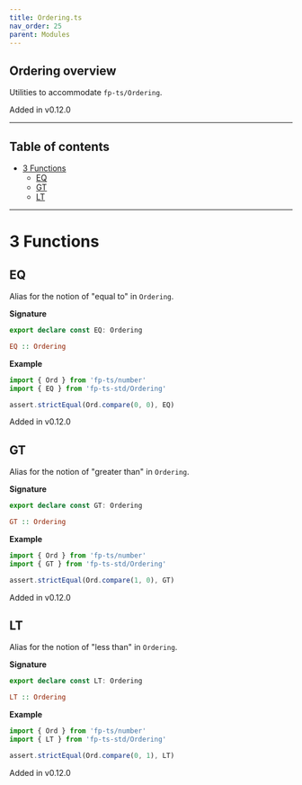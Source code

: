 ```yaml
---
title: Ordering.ts
nav_order: 25
parent: Modules
---
```


## Ordering overview

Utilities to accommodate `fp-ts/Ordering`.

Added in v0.12.0

---

<h2 class="text-delta">Table of contents</h2>

- [3 Functions](#3-functions)
  - [EQ](#eq)
  - [GT](#gt)
  - [LT](#lt)

---

# 3 Functions

## EQ

Alias for the notion of "equal to" in `Ordering`.

**Signature**

```ts
export declare const EQ: Ordering
```

```hs
EQ :: Ordering
```

**Example**

```ts
import { Ord } from 'fp-ts/number'
import { EQ } from 'fp-ts-std/Ordering'

assert.strictEqual(Ord.compare(0, 0), EQ)
```

Added in v0.12.0

## GT

Alias for the notion of "greater than" in `Ordering`.

**Signature**

```ts
export declare const GT: Ordering
```

```hs
GT :: Ordering
```

**Example**

```ts
import { Ord } from 'fp-ts/number'
import { GT } from 'fp-ts-std/Ordering'

assert.strictEqual(Ord.compare(1, 0), GT)
```

Added in v0.12.0

## LT

Alias for the notion of "less than" in `Ordering`.

**Signature**

```ts
export declare const LT: Ordering
```

```hs
LT :: Ordering
```

**Example**

```ts
import { Ord } from 'fp-ts/number'
import { LT } from 'fp-ts-std/Ordering'

assert.strictEqual(Ord.compare(0, 1), LT)
```

Added in v0.12.0
